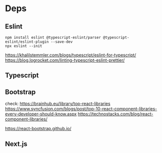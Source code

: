 # Deps

## Eslint

```
npm install eslint @typescript-eslint/parser @typescript-eslint/eslint-plugin --save-dev
npx eslint --init
```

https://khalilstemmler.com/blogs/typescript/eslint-for-typescript/
https://blog.logrocket.com/linting-typescript-eslint-prettier/


## Typescript


## Bootstrap

check:
https://brainhub.eu/library/top-react-libraries
https://www.syncfusion.com/blogs/post/top-10-react-component-libraries-every-developer-should-know.aspx
https://technostacks.com/blog/react-component-libraries/


https://react-bootstrap.github.io/



## Next.js



